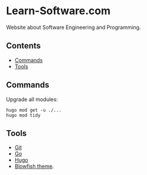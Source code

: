 # Learn-Software.com

Website about Software Engineering and Programming.

<!-- START doctoc generated TOC please keep comment here to allow auto update -->
<!-- DON'T EDIT THIS SECTION, INSTEAD RE-RUN doctoc TO UPDATE -->
## Contents

- [Commands](#commands)
- [Tools](#tools)

<!-- END doctoc generated TOC please keep comment here to allow auto update -->

## Commands

Upgrade all modules:
```
hugo mod get -u ./...
hugo mod tidy
```

## Tools

- [Git](https://git-scm.com/)
- [Go](https://go.dev/)
- [Hugo](https://gohugo.io/)
- [Blowfish theme](https://blowfish.page/).
